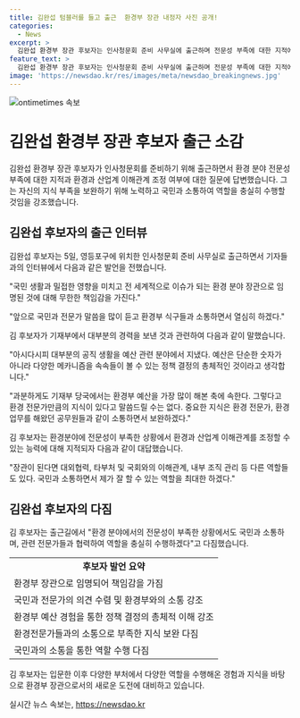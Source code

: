 ```yaml
---
title: 김완섭 텀블러를 들고 출근  환경부 장관 내정자 사진 공개!
categories:
  - News
excerpt: >
  김완섭 환경부 장관 후보자는 인사청문회 준비 사무실에 출근하며 전문성 부족에 대한 지적에 지켜봐달라고 밝혔다. 환경부 예산 관련 공직으로 경력을 쌓아온 그는 환경 전문가, 업무를 해왔던 공무원들과 소통해 부족한 지식을 보완하겠다고 강조했다. 또한 환경과 산업계 이해관계를 조정할 수 있는 능력과 다양한 역할을 수행할 의지를 표명했다. 
feature_text: >
  김완섭 환경부 장관 후보자는 인사청문회 준비 사무실에 출근하며 전문성 부족에 대한 지적에 지켜봐달라고 밝혔다. 환경부 예산 관련 공직으로 경력을 쌓아온 그는 환경 전문가, 업무를 해왔던 공무원들과 소통해 부족한 지식을 보완하겠다고 강조했다. 또한 환경과 산업계 이해관계를 조정할 수 있는 능력과 다양한 역할을 수행할 의지를 표명했다. 
image: 'https://newsdao.kr/res/images/meta/newsdao_breakingnews.jpg'
---
```


<p><img src="https://newsdao.kr/res/images/meta/newsdao_breakingnews.jpg" alt="ontimetimes 속보" /></p>

<h1>김완섭 환경부 장관 후보자 출근 소감</h1>

<p>김완섭 환경부 장관 후보자가 인사청문회를 준비하기 위해 출근하면서 환경 분야 전문성 부족에 대한 지적과 환경과 산업계 이해관계 조정 여부에 대한 질문에 답변했습니다. 그는 자신의 지식 부족을 보완하기 위해 노력하고 국민과 소통하여 역할을 충실히 수행할 것임을 강조했습니다.</p>

<h2 data-ke-size="size26">김완섭 후보자의 출근 인터뷰</h2>

<p>김완섭 후보자는 5일, 영등포구에 위치한 인사청문회 준비 사무실로 출근하면서 기자들과의 인터뷰에서 다음과 같은 발언을 전했습니다.</p>

<p data-ke-size="size16">"국민 생활과 밀접한 영향을 미치고 전 세계적으로 이슈가 되는 환경 분야 장관으로 임명된 것에 대해 무한한 책임감을 가진다."</p>

<p data-ke-size="size16">"앞으로 국민과 전문가 말씀을 많이 듣고 환경부 식구들과 소통하면서 열심히 하겠다."</p>

<p>김 후보자가 기재부에서 대부분의 경력을 보낸 것과 관련하여 다음과 같이 말했습니다.</p>

<p data-ke-size="size16">"아시다시피 대부분의 공직 생활을 예산 관련 분야에서 지냈다. 예산은 단순한 숫자가 아니라 다양한 메카니즘을 속속들이 볼 수 있는 정책 결정의 총체적인 것이라고 생각합니다."</p>

<p data-ke-size="size16">"과분하게도 기재부 당국에서는 환경부 예산을 가장 많이 해본 축에 속한다. 그렇다고 환경 전문가만큼의 지식이 있다고 말씀드릴 수는 없다. 중요한 지식은 환경 전문가, 환경 업무를 해왔던 공무원들과 같이 소통하면서 보완하겠다."</p>

<p>김 후보자는 환경분야에 전문성이 부족한 상황에서 환경과 산업계 이해관계를 조정할 수 있는 능력에 대해 지적되자 다음과 같이 대답했습니다.</p>

<p data-ke-size="size16">"장관이 된다면 대외협력, 타부처 및 국회와의 이해관계, 내부 조직 관리 등 다른 역할들도 있다. 국민과 소통하면서 제가 잘 할 수 있는 역할을 최대한 하겠다."</p>

<h2 data-ke-size="size26">김완섭 후보자의 다짐</h2>

<p>김 후보자는 출근길에서 "환경 분야에서의 전문성이 부족한 상황에서도 국민과 소통하며, 관련 전문가들과 협력하여 역할을 충실히 수행하겠다"고 다짐했습니다.</p>

<table>
    <tr>
        <td style="text-align: center; height: 17px;"><b>후보자 발언 요약</b></td>
    </tr>
    <tr>
        <td>환경부 장관으로 임명되어 책임감을 가짐</td>
    </tr>
    <tr>
        <td>국민과 전문가의 의견 수렴 및 환경부와의 소통 강조</td>
    </tr>
    <tr>
        <td>환경부 예산 경험을 통한 정책 결정의 총체적 이해 강조</td>
    </tr>
    <tr>
        <td>환경전문가들과의 소통으로 부족한 지식 보완 다짐</td>
    </tr>
    <tr>
        <td>국민과의 소통을 통한 역할 수행 다짐</td>
    </tr>
</table>

<p>김 후보자는 입문한 이후 다양한 부처에서 다양한 역할을 수행해온 경험과 지식을 바탕으로 환경부 장관으로서의 새로운 도전에 대비하고 있습니다.</p>
실시간 뉴스 속보는, <a href="https://newsdao.kr" rel="dofollow">https://newsdao.kr</a>


